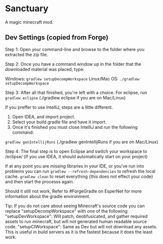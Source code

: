 # Sanctuary
A magic minecraft mod.


## Dev Settings (copied from Forge)

Step 1: Open your command-line and browse to the folder where you extracted the zip file.

Step 2: Once you have a command window up in the folder that the downloaded material was placed, type:

Windows: `gradlew setupDecompWorkspace`
Linux/Mac OS: `./gradlew setupDecompWorkspace`

Step 3: After all that finished, you're left with a choice.
For eclipse, run `gradlew eclipse` (./gradlew eclipse if you are on Mac/Linux)

If you preffer to use IntelliJ, steps are a little different.
1. Open IDEA, and import project.
2. Select your build.gradle file and have it import.
3. Once it's finished you must close IntelliJ and run the following command:

`gradlew genIntellijRuns` (./gradlew genIntellijRuns if you are on Mac/Linux)

Step 4: The final step is to open Eclipse and switch your workspace to /eclipse/ (if you use IDEA, it should automatically start on your project)

If at any point you are missing libraries in your IDE, or you've run into problems you can run `gradlew --refresh-dependencies` to refresh the local cache. `gradlew clean` to reset everything {this does not effect your code} and then start the processs again.

Should it still not work, 
Refer to #ForgeGradle on EsperNet for more information about the gradle environment.

Tip:
If you do not care about seeing Minecraft's source code you can replace "setupDecompWorkspace" with one of the following:
"setupDevWorkspace": Will patch, deobfusicated, and gather required assets to run minecraft, but will not generated human readable source code.
"setupCIWorkspace": Same as Dev but will not download any assets. This is useful in build servers as it is the fastest because it does the least work.
 